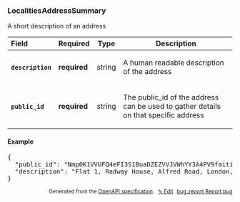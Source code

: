 <!--- This is a generated file, do not edit! -->
<!--- [START woosmap_http_schema_localitiesaddresssummary] -->
<h3 class="schema-object" id="LocalitiesAddressSummary">LocalitiesAddressSummary</h3>

A short description of an address

| Field                                                                                                                   | Required     | Type   | Description                                                                                                                               |
| :---------------------------------------------------------------------------------------------------------------------- | ------------ | ------ | ----------------------------------------------------------------------------------------------------------------------------------------- |
| <h4 id="LocalitiesAddressSummary-description" class="add-link schema-object-property-key"><code>description</code></h4> | **required** | string | <div class="nonref-property-description"><p>A human readable description of the address</p></div>                                         |
| <h4 id="LocalitiesAddressSummary-public_id" class="add-link schema-object-property-key"><code>public_id</code></h4>     | **required** | string | <div class="nonref-property-description"><p>The public_id of the address can be used to gather details on that specific address</p></div> |

<h4 class="schema-object-example" id="LocalitiesAddressSummary-example">Example</h4>

<pre class="notranslate lang-json prettyprint">{
  "public_id": "Nmp0K1VVUFQ4eFI3S1BuaDZEZVVJVWhYY3A4PV9faitia1pNNURnOWYvQmRjMUdweXl5SjdLZUZnPQ==",
  "description": "Flat 1, Radway House, Alfred Road, London, W2 5ER"
}</pre>

<p style="text-align: right; font-size: smaller;">Generated from the <a data-label="openapi-github" href="https://github.com/woosmap/openapi-specification" title="Woosmap OpenAPI Specification" class="external">OpenAPI specification</a>.
<a data-label="openapi-github-woosmap-http-schema-localitiesaddresssummary" data-action="edit" style="margin-left: 5px;" href="https://github.com/woosmap/openapi-specification/blob/main/specification/schemas/LocalitiesAddressSummary.yml" title="Edit on GitHub">✎ Edit</a>
<a data-label="openapi-github-woosmap-http-schema-localitiesaddresssummary" data-action="bug" style="margin-left: 5px;" href="https://github.com/woosmap/openapi-specification/issues/new?assignees=&labels=type%3A+bug%2C+triage+me&template=bug_report.md&title=[schemas] Bug - LocalitiesAddressSummary" title="File bug for schemas on GitHub"><span class="material-icons">bug_report</span> Report bug</a>
</p>

<!--- [END woosmap_http_schema_localitiesaddresssummary] -->
